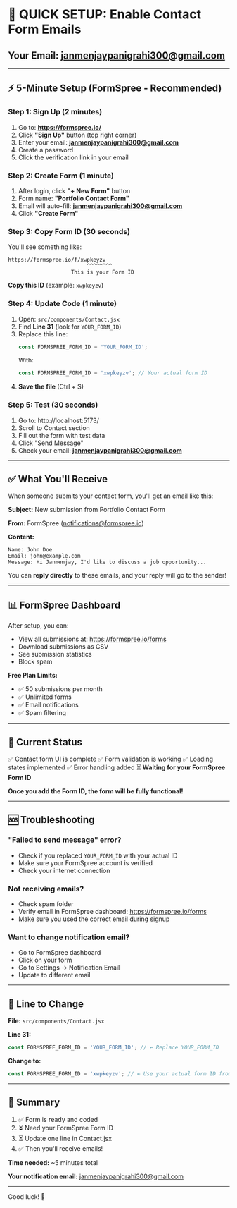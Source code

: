 # 🚀 QUICK SETUP: Enable Contact Form Emails

## Your Email: janmenjaypanigrahi300@gmail.com

---

## ⚡ 5-Minute Setup (FormSpree - Recommended)

### Step 1: Sign Up (2 minutes)
1. Go to: **https://formspree.io/**
2. Click **"Sign Up"** button (top right corner)
3. Enter your email: **janmenjaypanigrahi300@gmail.com**
4. Create a password
5. Click the verification link in your email

### Step 2: Create Form (1 minute)
1. After login, click **"+ New Form"** button
2. Form name: **"Portfolio Contact Form"**
3. Email will auto-fill: **janmenjaypanigrahi300@gmail.com**
4. Click **"Create Form"**

### Step 3: Copy Form ID (30 seconds)
You'll see something like:
```
https://formspree.io/f/xwpkeyzv
                         ^^^^^^^^
                    This is your Form ID
```
**Copy this ID** (example: `xwpkeyzv`)

### Step 4: Update Code (1 minute)
1. Open: `src/components/Contact.jsx`
2. Find **Line 31** (look for `YOUR_FORM_ID`)
3. Replace this line:
   ```javascript
   const FORMSPREE_FORM_ID = 'YOUR_FORM_ID';
   ```
   With:
   ```javascript
   const FORMSPREE_FORM_ID = 'xwpkeyzv'; // Your actual form ID
   ```
4. **Save the file** (Ctrl + S)

### Step 5: Test (30 seconds)
1. Go to: http://localhost:5173/
2. Scroll to Contact section
3. Fill out the form with test data
4. Click "Send Message"
5. Check your email: **janmenjaypanigrahi300@gmail.com**

---

## ✅ What You'll Receive

When someone submits your contact form, you'll get an email like this:

**Subject:** New submission from Portfolio Contact Form

**From:** FormSpree (notifications@formspree.io)

**Content:**
```
Name: John Doe
Email: john@example.com
Message: Hi Janmenjay, I'd like to discuss a job opportunity...
```

You can **reply directly** to these emails, and your reply will go to the sender!

---

## 📊 FormSpree Dashboard

After setup, you can:
- View all submissions at: https://formspree.io/forms
- Download submissions as CSV
- See submission statistics
- Block spam

**Free Plan Limits:**
- ✅ 50 submissions per month
- ✅ Unlimited forms
- ✅ Email notifications
- ✅ Spam filtering

---

## 🔧 Current Status

✅ Contact form UI is complete
✅ Form validation is working
✅ Loading states implemented
✅ Error handling added
⏳ **Waiting for your FormSpree Form ID**

**Once you add the Form ID, the form will be fully functional!**

---

## 🆘 Troubleshooting

### "Failed to send message" error?
- Check if you replaced `YOUR_FORM_ID` with your actual ID
- Make sure your FormSpree account is verified
- Check your internet connection

### Not receiving emails?
- Check spam folder
- Verify email in FormSpree dashboard: https://formspree.io/forms
- Make sure you used the correct email during signup

### Want to change notification email?
- Go to FormSpree dashboard
- Click on your form
- Go to Settings → Notification Email
- Update to different email

---

## 📝 Line to Change

**File:** `src/components/Contact.jsx`

**Line 31:**
```javascript
const FORMSPREE_FORM_ID = 'YOUR_FORM_ID'; // ← Replace YOUR_FORM_ID
```

**Change to:**
```javascript
const FORMSPREE_FORM_ID = 'xwpkeyzv'; // ← Use your actual form ID from FormSpree
```

---

## 🎯 Summary

1. ✅ Form is ready and coded
2. ⏳ Need your FormSpree Form ID
3. ⏳ Update one line in Contact.jsx
4. ✅ Then you'll receive emails!

**Time needed:** ~5 minutes total

**Your notification email:** janmenjaypanigrahi300@gmail.com

---

Good luck! 🚀
